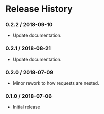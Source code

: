# Release History

### 0.2.2 / 2018-09-10

* Update documentation.

### 0.2.1 / 2018-08-21

* Update documentation.

### 0.2.0 / 2018-07-09

* Minor rework to how requests are nested.

### 0.1.0 / 2018-07-06

* Initial release

